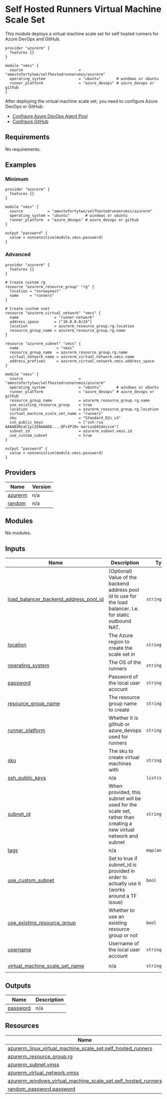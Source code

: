 <!-- BEGIN_TF_DOCS -->
# Self Hosted Runners Virtual Machine Scale Set

This module deploys a virtual machine scale set for self hosted runners for Azure DevOps and GitHub.

```hcl
provider "azurerm" {
  features {}
}

module "vmss" {
  source                         = "amestofortytwo/selfhostedrunnervmss/azurerm"
  operating_system               = "ubuntu"       # windows or ubuntu
  runner_platform                = "azure_devops" # azure_devops or github
}
```

After deploying the virtual machine scale set, you need to configure Azure DevOps or GitHub:

- [Configure Azure DevOps Agent Pool](https://docs.byfortytwo.com/Self%20Hosted%20Runners/azuredevops-vmss-step2/)
- [Configure GitHub](https://docs.byfortytwo.com/Self%20Hosted%20Runners/github-vmss-step2/)

## Requirements

No requirements.

## Examples

### Minimum

```hcl
provider "azurerm" {
  features {}
}

module "vmss" {
  source           = "amestofortytwo/selfhostedrunnervmss/azurerm"
  operating_system = "ubuntu"       # windows or ubuntu
  runner_platform  = "azure_devops" # azure_devops or github
}

output "password" {
  value = nonsensitive(module.vmss.password)
}
```

### Advanced

```hcl
provider "azurerm" {
  features {}
}

# Create custom rg
resource "azurerm_resource_group" "rg" {
  location = "norwayeast"
  name     = "runners"
}

# Create custom vnet
resource "azurerm_virtual_network" "vmss" {
  name                = "runner-network"
  address_space       = ["10.0.0.0/24"]
  location            = azurerm_resource_group.rg.location
  resource_group_name = azurerm_resource_group.rg.name
}

resource "azurerm_subnet" "vmss" {
  name                 = "vmss"
  resource_group_name  = azurerm_resource_group.rg.name
  virtual_network_name = azurerm_virtual_network.vmss.name
  address_prefixes     = azurerm_virtual_network.vmss.address_space
}

module "vmss" {
  source                         = "amestofortytwo/selfhostedrunnervmss/azurerm"
  operating_system               = "ubuntu"       # windows or ubuntu
  runner_platform                = "azure_devops" # azure_devops or github
  resource_group_name            = azurerm_resource_group.rg.name
  use_existing_resource_group    = true
  location                       = azurerm_resource_group.rg.location
  virtual_machine_scale_set_name = "runners"
  sku                            = "Standard_D2s_v3"
  ssh_public_keys                = ["ssh-rsa AAAAB3NzaC1yc2EAAAADA....QFv2PJ0= marius@42device"]
  subnet_id                      = azurerm_subnet.vmss.id
  use_custom_subnet              = true
}

output "password" {
  value = nonsensitive(module.vmss.password)
}
```

## Providers

| Name | Version |
|------|---------|
| <a name="provider_azurerm"></a> [azurerm](#provider\_azurerm) | n/a |
| <a name="provider_random"></a> [random](#provider\_random) | n/a |

## Modules

No modules.

## Inputs

| Name | Description | Type | Default | Required |
|------|-------------|------|---------|:--------:|
| <a name="input_load_balancer_backend_address_pool_id"></a> [load\_balancer\_backend\_address\_pool\_id](#input\_load\_balancer\_backend\_address\_pool\_id) | (Optional) Value of the backend address pool id to use for the load balancer. I.e. for static outbound NAT. | `string` | `""` | no |
| <a name="input_location"></a> [location](#input\_location) | The Azure region to create the scale set in | `string` | `"westeurope"` | no |
| <a name="input_operating_system"></a> [operating\_system](#input\_operating\_system) | The OS of the runners | `string` | `"ubuntu"` | no |
| <a name="input_password"></a> [password](#input\_password) | Password of the local user acocunt | `string` | `null` | no |
| <a name="input_resource_group_name"></a> [resource\_group\_name](#input\_resource\_group\_name) | The resource group name to create | `string` | `"self-hosted-runners"` | no |
| <a name="input_runner_platform"></a> [runner\_platform](#input\_runner\_platform) | Whether it is github or azure\_devops used for runners | `string` | `"azure_devops"` | no |
| <a name="input_sku"></a> [sku](#input\_sku) | The sku to create virtual machines with | `string` | `"Standard_D2s_v3"` | no |
| <a name="input_ssh_public_keys"></a> [ssh\_public\_keys](#input\_ssh\_public\_keys) | n/a | `list(string)` | `[]` | no |
| <a name="input_subnet_id"></a> [subnet\_id](#input\_subnet\_id) | When provided, this subnet will be used for the scale set, rather than creating a new virtual network and subnet | `string` | `null` | no |
| <a name="input_tags"></a> [tags](#input\_tags) | n/a | `map(any)` | `{}` | no |
| <a name="input_use_custom_subnet"></a> [use\_custom\_subnet](#input\_use\_custom\_subnet) | Set to true if subnet\_id is provided in order to actually use it (works around a TF issue) | `bool` | `false` | no |
| <a name="input_use_existing_resource_group"></a> [use\_existing\_resource\_group](#input\_use\_existing\_resource\_group) | Whether to use an existing resource group or not | `bool` | `false` | no |
| <a name="input_username"></a> [username](#input\_username) | Username of the local user account | `string` | `"runneradmin"` | no |
| <a name="input_virtual_machine_scale_set_name"></a> [virtual\_machine\_scale\_set\_name](#input\_virtual\_machine\_scale\_set\_name) | n/a | `string` | `"self-hosted-runners"` | no |

## Outputs

| Name | Description |
|------|-------------|
| <a name="output_password"></a> [password](#output\_password) | n/a |

## Resources

| Name | Type |
|------|------|
| [azurerm_linux_virtual_machine_scale_set.self_hosted_runners](https://registry.terraform.io/providers/hashicorp/azurerm/latest/docs/resources/linux_virtual_machine_scale_set) | resource |
| [azurerm_resource_group.rg](https://registry.terraform.io/providers/hashicorp/azurerm/latest/docs/resources/resource_group) | resource |
| [azurerm_subnet.vmss](https://registry.terraform.io/providers/hashicorp/azurerm/latest/docs/resources/subnet) | resource |
| [azurerm_virtual_network.vmss](https://registry.terraform.io/providers/hashicorp/azurerm/latest/docs/resources/virtual_network) | resource |
| [azurerm_windows_virtual_machine_scale_set.self_hosted_runners](https://registry.terraform.io/providers/hashicorp/azurerm/latest/docs/resources/windows_virtual_machine_scale_set) | resource |
| [random_password.password](https://registry.terraform.io/providers/hashicorp/random/latest/docs/resources/password) | resource |
<!-- END_TF_DOCS -->